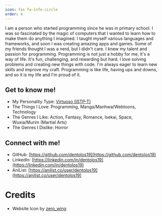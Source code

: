 ```yaml
---
icon: fas fa-info-circle
order: 4
---
```


I am a person who started programming since he was in primary school. I was so fascinated by the magic of computers that I wanted to learn how to make them do anything I imagined. I taught myself various languages and frameworks, and soon I was creating amazing apps and games. Some of my friends thought I was a nerd, but I didn't care. I knew my talent and passion for programming. Programming is not just a hobby for me, it's a way of life. It's fun, challenging, and rewarding but hard. I love solving problems and creating new things with code. I'm always eager to learn new skills and improve my craft. Programming is like life, having ups and downs, and so it is my life and I'm proud of it.

## Get to know me!

- My Personality Type: [Virtuoso (ISTP-T)](https://16personalities.com/istp-personality)
- The Things I Love: Programming, Manga/Manhwa/Webtoons, Technology
- The Genres I Like: Action, Fantasy, Romance, Isekai, Space, Wuxia/Murim (Martial Arts)
- The Genres I Dislike: Horror

## Connect with me!

- GitHub: [https://github.com/dentolos19](https://github.com/dentolos19)
- LinkedIn: [https://linkedin.com/in/dentolos19](https://linkedin.com/in/dentolos19)
- AniList: [https://anilist.co/user/dentolos19](https://anilist.co/user/dentolos19)

# Credits

- Website Icon by [zero_wing](https://flaticon.com/free-icon/blog_9836465)